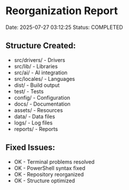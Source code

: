# Reorganization Report
Date: 2025-07-27 03:12:25
Status: COMPLETED

## Structure Created:
- src/drivers/ - Drivers
- src/lib/ - Libraries  
- src/ai/ - AI integration
- src/locales/ - Languages
- dist/ - Build output
- test/ - Tests
- config/ - Configuration
- docs/ - Documentation
- assets/ - Resources
- data/ - Data files
- logs/ - Log files
- reports/ - Reports

## Fixed Issues:
- OK - Terminal problems resolved
- OK - PowerShell syntax fixed
- OK - Repository reorganized
- OK - Structure optimized

